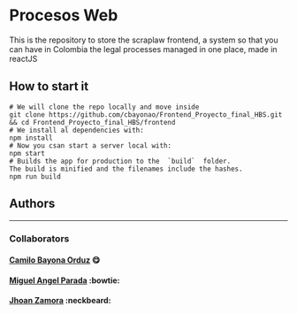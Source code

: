 # Procesos Web

This is the repository to store the scraplaw frontend, a system so that you can have in Colombia the legal processes managed in one place, made in reactJS


## How to start it

```
# We will clone the repo locally and move inside
git clone https://github.com/cbayonao/Frontend_Proyecto_final_HBS.git && cd Frontend_Proyecto_final_HBS/frontend
# We install al dependencies with:
npm install
# Now you csan start a server local with:
npm start
# Builds the app for production to the  `build`  folder.  
The build is minified and the filenames include the hashes.  
npm run build
```

## Authors
---
### Collaborators
#### [Camilo Bayona Orduz](https://www.bayona.me/) :yum:
#### [Miguel Angel Parada](http://miguel-canon.me/) :bowtie:
#### [Jhoan Zamora](http://me.jzamora.tech/)  :neckbeard:
